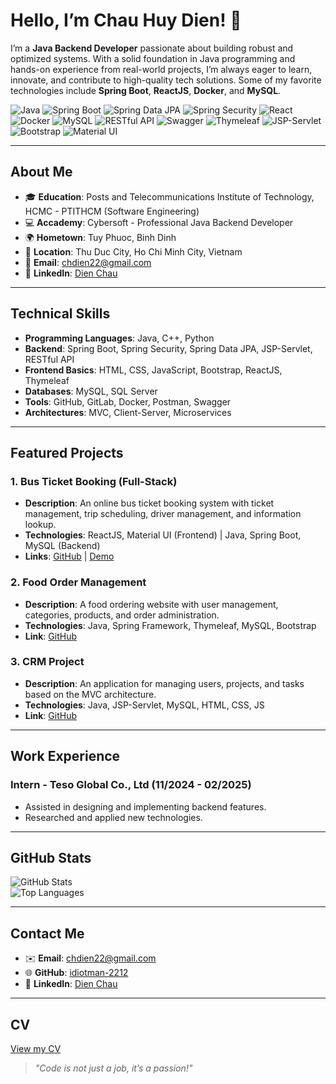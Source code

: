 # Hello, I’m Chau Huy Dien! 👋

I’m a **Java Backend Developer** passionate about building robust and optimized systems. With a solid foundation in Java programming and hands-on experience from real-world projects, I’m always eager to learn, innovate, and contribute to high-quality tech solutions. Some of my favorite technologies include **Spring Boot**, **ReactJS**, **Docker**, and **MySQL**.

![Java](https://img.shields.io/badge/-Java-007396?style=flat&logo=java&logoColor=white) 
![Spring Boot](https://img.shields.io/badge/-Spring%20Boot-6DB33F?style=flat&logo=spring&logoColor=white) 
![Spring Data JPA](https://img.shields.io/badge/-Spring%20Data%20JPA-6DB33F?style=flat&logo=spring&logoColor=white) 
![Spring Security](https://img.shields.io/badge/-Spring%20Security-6DB33F?style=flat&logo=spring&logoColor=white) 
![React](https://img.shields.io/badge/-React-61DAFB?style=flat&logo=react&logoColor=black) 
![Docker](https://img.shields.io/badge/-Docker-2496ED?style=flat&logo=docker&logoColor=white) 
![MySQL](https://img.shields.io/badge/-MySQL-4479A1?style=flat&logo=mysql&logoColor=white)
![RESTful API](https://img.shields.io/badge/-RESTful%20API-000000?style=flat&logo=rest&logoColor=white)
![Swagger](https://img.shields.io/badge/-Swagger-85EA2D?style=flat&logo=swagger&logoColor=black)
![Thymeleaf](https://img.shields.io/badge/-Thymeleaf-005F0F?style=flat&logo=thymeleaf&logoColor=white)
![JSP-Servlet](https://img.shields.io/badge/-JSP%20Servlet-007396?style=flat&logo=java&logoColor=white)
![Bootstrap](https://img.shields.io/badge/-Bootstrap-7952B3?style=flat&logo=bootstrap&logoColor=white)
![Material UI](https://img.shields.io/badge/-Material%20UI-0081CB?style=flat&logo=material-ui&logoColor=white)

---

## About Me
- 🎓 **Education**: Posts and Telecommunications Institute of Technology, HCMC - PTITHCM (Software Engineering)
- 💻 **Accademy**: Cybersoft - Professional Java Backend Developer
- 🌍 **Hometown**: Tuy Phuoc, Binh Dinh
- 📍 **Location**: Thu Duc City, Ho Chi Minh City, Vietnam
- 📧 **Email**: [chdien22@gmail.com](mailto:chdien22@gmail.com)
- 🔗 **LinkedIn**: [Dien Chau](https://www.linkedin.com/in/chauhuydien22122002/)

---

## Technical Skills
- **Programming Languages**: Java, C++, Python  
- **Backend**: Spring Boot, Spring Security, Spring Data JPA, JSP-Servlet, RESTful API  
- **Frontend Basics**: HTML, CSS, JavaScript, Bootstrap, ReactJS, Thymeleaf  
- **Databases**: MySQL, SQL Server  
- **Tools**: GitHub, GitLab, Docker, Postman, Swagger  
- **Architectures**: MVC, Client-Server, Microservices  

---

## Featured Projects
### 1. Bus Ticket Booking (Full-Stack)
- **Description**: An online bus ticket booking system with ticket management, trip scheduling, driver management, and information lookup.  
- **Technologies**: ReactJS, Material UI (Frontend) | Java, Spring Boot, MySQL (Backend)  
- **Links**: [GitHub](https://github.com/idiotman-2212/BusTicketBooking-FullStack) | [Demo](http://chauhuydien.id.vn/)

### 2. Food Order Management
- **Description**: A food ordering website with user management, categories, products, and order administration.  
- **Technologies**: Java, Spring Framework, Thymeleaf, MySQL, Bootstrap  
- **Link**: [GitHub](https://github.com/idiotman-2212/FoodOrder-KTTKPM)

### 3. CRM Project
- **Description**: An application for managing users, projects, and tasks based on the MVC architecture.  
- **Technologies**: Java, JSP-Servlet, MySQL, HTML, CSS, JS  
- **Link**: [GitHub](https://github.com/idiotman-2212/CRM_Project_BC02)

---

## Work Experience
### Intern - Teso Global Co., Ltd (11/2024 - 02/2025)
- Assisted in designing and implementing backend features.  
- Researched and applied new technologies.

---

## GitHub Stats
![GitHub Stats](https://github-readme-stats.vercel.app/api?username=idiotman-2212&show_icons=true&theme=dracula)  
![Top Languages](https://github-readme-stats.vercel.app/api/top-langs/?username=idiotman-2212&layout=compact&theme=dracula)

---

## Contact Me
- ✉️ **Email**: [chdien22@gmail.com](mailto:chdien22@gmail.com)  
- 🌐 **GitHub**: [idiotman-2212](https://github.com/idiotman-2212)  
- 🔗 **LinkedIn**: [Dien Chau](https://www.linkedin.com/in/chauhuydien22122002/)

---

## CV
[View my CV](https://drive.google.com/file/d/1P8gDD5DWZ_DY-bDRnQwgHl_HZ5njtOj6/view?usp=sharing)

> *"Code is not just a job, it’s a passion!"*
